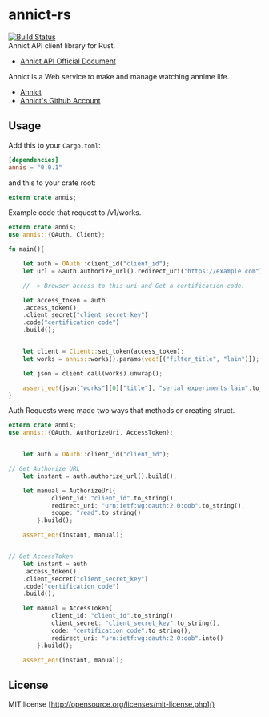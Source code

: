 annict-rs
==============
[![Build Status](https://travis-ci.com/totechite/annict-rs.svg?branch=master)](https://travis-ci.com/totechite/annict-rs)   
Annict API client library for Rust. 
- [Annict API Official Document](https://docs.annict.com/)


Annict is a Web service to make and manage watching annime life.   
- [Annict](https://annict.com) 
- [Annict's Github Account](https://github.com/annict)  

Usage
--------------
Add this to your `Cargo.toml`:   
```toml
[dependencies]
annis = "0.0.1"
```
and this to your crate root:   
```rust
extern crate annis;
```

Example code that request to /v1/works.   
```rust
extern crate annis;
use annis::{OAuth, Client};

fn main(){

	let auth = OAuth::client_id("client_id");
	let url = &auth.authorize_url().redirect_uri("https://example.com").scope("read+write").build();

	// -> Browser access to this uri and Get a certification code.

	let access_token = auth
	.access_token()
	.client_secret("client_secret_key")
	.code("certification code")
	.build();


	let client = Client::set_token(access_token);
	let works = annis::works().params(vec![("filter_title", "lain")]);

	let json = client.call(works).unwrap();

	assert_eq!(json["works"][0]["title"], "serial experiments lain".to_string());
}
```

Auth Requests were made two ways that methods or creating struct.   
```rust
extern crate annis;
use annis::{OAuth, AuthorizeUri, AccessToken};


	let auth = OAuth::client_id("client_id");

// Get Authorize URL
	let instant = auth.authorize_url().build();

	let manual = AuthorizeUrl{
			client_id: "client_id".to_string(),
			redirect_uri: "urn:ietf:wg:oauth:2.0:oob".to_string(),
			scope: "read".to_string()
		}.build();

	assert_eq!(instant, manual);


// Get AccessToken
	let instant = auth
	.access_token()
	.client_secret("client_secret_key")
	.code("certification code")
	.build();

    let manual = AccessToken{
    		client_id: "client_id".to_string(),
    		client_secret: "client_secret_key".to_string(),
    		code: "certification code".to_string(),
    		redirect_uri: "urn:ietf:wg:oauth:2.0:oob".into()
    	}.build();

	assert_eq!(instant, manual);
```

License
----------------------------
MIT license 
[http://opensource.org/licenses/mit-license.php]()